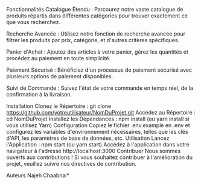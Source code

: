 Fonctionnalités
Catalogue Étendu : Parcourez notre vaste catalogue de produits répartis dans différentes catégories pour trouver exactement ce que vous recherchez.

Recherche Avancée : Utilisez notre fonction de recherche avancée pour filtrer les produits par prix, catégorie, et d'autres critères spécifiques.

Panier d'Achat : Ajoutez des articles à votre panier, gérez les quantités et procédez au paiement en toute simplicité.

Paiement Sécurisé : Bénéficiez d'un processus de paiement sécurisé avec plusieurs options de paiement disponibles.

Suivi de Commande : Suivez l'état de votre commande en temps réel, de la confirmation à la livraison.

Installation
Clonez le Répertoire : git clone https://github.com/votreutilisateur/NomDuProjet.git
Accédez au Répertoire : cd NomDuProjet
Installez les Dépendances : npm install (ou yarn install si vous utilisez Yarn)
Configuration
Copiez le fichier .env.example en .env et configurez les variables d'environnement nécessaires, telles que les clés d'API, les paramètres de base de données, etc.
Utilisation
Lancez l'Application : npm start (ou yarn start)
Accédez à l'application dans votre navigateur à l'adresse http://localhost:3000
Contribuer
Nous sommes ouverts aux contributions ! Si vous souhaitez contribuer à l'amélioration du projet, veuillez suivre nos directives de contribution.

Auteurs
Najeh Chaabnai*
